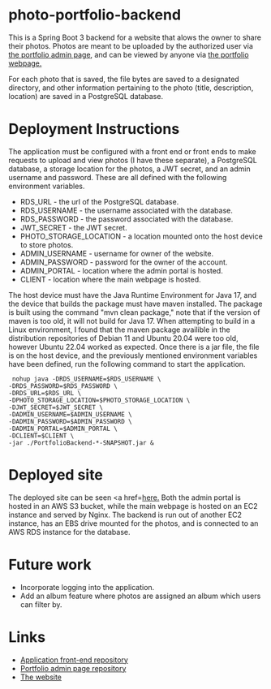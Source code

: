# photo-portfolio-backend
This is a Spring Boot 3 backend for a website that alows the owner to share their photos. Photos are meant to be uploaded by the authorized user 
via <a href="https://github.com/RyanReedKnight/portfolio-admin">the portfolio admin page</a>, and can be viewed by anyone
via <a href="https://github.com/RyanReedKnight/Portfolio">the portfolio webpage.</a>
  
  For each photo that is saved, the file bytes are saved to a designated directory, and other information pertaining to the photo 
 (title, description, location) are saved in a PostgreSQL database.

# Deployment Instructions
 The application must be configured with a front end or front ends to make requests to upload and view photos (I have these separate), 
a PostgreSQL database, a storage location for the photos, a JWT secret, and an admin username and password. 
These are all defined with the following environment variables.  
  
  * RDS_URL - the url of the PostgreSQL database.
  * RDS_USERNAME - the username associated with the database.
  * RDS_PASSWORD - the password associated with the database.
  * JWT_SECRET - the JWT secret.
  * PHOTO_STORAGE_LOCATION - a location mounted onto the host device to store photos.
  * ADMIN_USERNAME - username for owner of the website.
  * ADMIN_PASSWORD - password for the owner of the account.
  * ADMIN_PORTAL - location where the admin portal is hosted.
  * CLIENT - location where the main webpage is hosted.

 The host device must have the Java Runtime Environment for Java 17, and the device that builds the package must have maven installed.
The package is built using the command "mvn clean package," note that if the version of maven is too old, it will not build for Java 17. 
When attempting to build in a Linux environment, I found that the maven package availible in the distribution repositories 
of Debian 11 and Ubuntu 20.04 were too old, however Ubuntu 22.04 worked as expected. 
   Once there is a jar file, the file is on the host device, and the previously mentioned environment variables have been defined, 
run the following command to start the application. 
```
 nohup java -DRDS_USERNAME=$RDS_USERNAME \
-DRDS_PASSWORD=$RDS_PASSWORD \
-DRDS_URL=$RDS_URL \
-DPHOTO_STORAGE_LOCATION=$PHOTO_STORAGE_LOCATION \
-DJWT_SECRET=$JWT_SECRET \
-DADMIN_USERNAME=$ADMIN_USERNAME \
-DADMIN_PASSWORD=$ADMIN_PASSWORD \
-DADMIN_PORTAL=$ADMIN_PORTAL \
-DCLIENT=$CLIENT \
-jar ./PortfolioBackend-*-SNAPSHOT.jar &
``` 
# Deployed site
  The deployed site can be seen <a href=<a href="http://ec2-35-89-191-219.us-west-2.compute.amazonaws.com/">here.</a>
Both the admin portal is hosted in an AWS S3 bucket, while the main webpage 
is hosted on an EC2 instance and served by Nginx. The backend is run out of another EC2 instance, 
has an EBS drive mounted for the photos, and is connected to an AWS RDS instance for the database.
 
# Future work
  * Incorporate logging into the application.
  * Add an album feature where photos are assigned an album which users can filter by.

# Links
  * <a href="https://github.com/RyanReedKnight/Portfolio">Application front-end repository</a>
  * <a href="https://github.com/RyanReedKnight/portfolio-admin">Portfolio admin page repository</a>
  * <a href="http://photos-and-such.s3-website-us-west-2.amazonaws.com/">The website</a>
